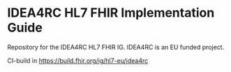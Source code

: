 # IDEA4RC HL7 FHIR Implementation Guide
Repository for the IDEA4RC HL7 FHIR IG.
IDEA4RC is an EU funded project.


CI-build in https://build.fhir.org/ig/hl7-eu/idea4rc
